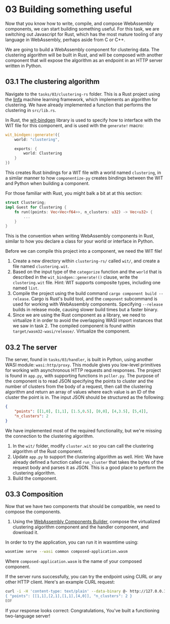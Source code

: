 # 03 Building something useful

Now that you know how to write, compile, and compose WebAssembly components, we can start building something useful. For this task, we are switching out Javascript for Rust, which has the most mature tooling of any language in WebAssembly, perhaps aside from C or C++.

We are going to build a WebAssembly component for clustering data. The clustering algorithm will be built in Rust, and will be composed with another component that will expose the algorithm as an endpoint in an HTTP server written in Python.

## 03.1 The clustering algorithm

Navigate to the `tasks/03/clustering-rs` folder. This is a Rust project using the [linfa](https://github.com/rust-ml/linfa) machine learning framework, which implements an algorithm for clustering. We have already implemented a function that performs the clustering in `src/lib.rs`. 

In Rust, the [wit-bindgen](https://github.com/bytecodealliance/wit-bindgen) library is used to specify how to interface with the WIT file for this component, and is used with the `generate!` macro:

```rust
wit_bindgen::generate!({
    world: "clustering",

    exports: {
        world: Clustering
    }
})
```

This creates Rust bindings for a WIT file with a world named `clustering`, in a similar manner to how `componentize-py` creates bindings between the WIT and Python when building a component.

For those familiar with Rust, you might balk a bit at at this section:

```rust
struct Clustering;
impl Guest for Clustering {
    fn run((points: Vec<Vec<f64>>, n_clusters: u32) -> Vec<u32> { 
        ...
    }
}
```
This is the convention when writing WebAssembly components in Rust, similar to how you declare a class for your world or interface in Python.

Before we can compile this project into a component, we need the WIT file!

1. Create a new directory within `clustering-rs/` called `wit/`, and create a file named `clustering.wit`.
2. Based on the input type of the `categorize` function and the `world` that is described in the `wit_bindgen::generate!()` clause, write the `clustering.wit` file. Hint: WIT supports composite types, including one named `list`.
3. Compile the project using the build command `cargo component build --release`. Cargo is Rust's build tool, and the `component` subcommand is used for working with WebAssembly components. Specifying `--release` builds in release mode, causing slower build times but a faster binary.
4. Since we are using the Rust component as a library, we need to virtualize it in order to avoid the overlapping WASI import instances that we saw in task 2. The compiled component is found within `target/wasm32-wasi/release/`. Virtualize the component.

## 03.2 The server

The server, found in `tasks/03/handler`, is built in Python, using another WASI module: `wasi:http/proxy`. This module gives you low-level primitives for working with asynchronous HTTP requests and responses. The project is found in `app.py`, with supporting functions in `poller.py`. The purpose of the component is to read JSON specifying the points to cluster and the number of clusters from the body of a request, then call the clustering algorithm and return an array of values where each value is an ID of the cluster the point is in. The input JSON should be structured as the following:

```json
{
    "points": [[1,0], [1,1], [1.5,0.5], [0,0], [4,3.5], [5,4]],
    "n_clusters": 2
}
```

We have implemented most of the required functionality, but we're missing the connection to the clustering algorithm.

1. In the `wit/` folder, modify `cluster.wit` so you can call the clustering algorithm of the Rust component.
2. Update `app.py` to support the clustering algorithm as well. Hint: We have already defined a function called `run_cluster` that takes the bytes of the request body and parses it as JSON. This is a good place to perform the clustering algorithm.
3. Build the component.

## 03.3 Composition

Now that we have two components that should be compatible, we need to compose the components.

1. Using the [WebAssembly Components Builder](https://wasmbuilder.app/), compose the virtualized clustering algorithm component and the handler component, and download it.

In order to try the application, you can run it in wasmtime using:

```bash
wasmtime serve --wasi common composed-application.wasm
```

Where `composed-application.wasm` is the name of your composed component.

If the server runs successfully, you can try the endpoint using CURL or any other HTTP client. Here's an example CURL request:

```bash
curl -i -H 'content-type: text/plain' --data-binary @- http://127.0.0.1:8080/cluster <<EOF
{ "points": [[1,1],[2,1],[1,1],[4,0]], "n_clusters": 2 }
EOF
```

If your response looks correct: Congratulations, You've built a functioning two-language server!

